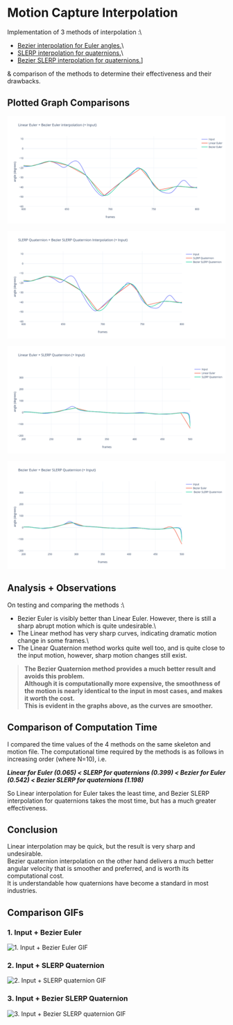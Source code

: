 # Motion Capture Interpolation

Implementation of 3 methods of interpolation :\
* [Bezier interpolation for Euler angles.](1.-input-+-bezier-euler)\
* [SLERP interpolation for quaternions.](2.-input-+-slerp-quaternion)\
* [Bezier SLERP interpolation for quaternions.](3.-input-+-bezier-slerp-quaternion)] 

& comparison of the methods to determine their effectiveness and their drawbacks.



## Plotted Graph Comparisons

![Linear vs Bezier Euler Graph](/results/graphs/Linear%20Euler%20+%20Bezier%20Euler%20interpolation%20(+%20Input)%20-%20Graph%201.png)

![SLERP vs Bezier SLERP Quaternion Graph](/results/graphs/SLERP%20Quaternion%20+%20Bezier%20SLERP%20Quaternion%20Interpolation%20(+%20Input)%20-%20Graph%202.png)

![Linear Euler vs SLERP Quaternion Graph](/results/graphs/Linear%20Euler%20+%20SLERP%20Quaternion%20(+%20Input)%20-%20Graph%203.png)

![Bezier Euler vs Bezier SLERP Quaternion Graph](/results/graphs/Bezier%20Euler%20+%20Bezier%20SLERP%20Quaternion%20(+%20Input)%20-%20Graph%204.png)


## Analysis + Observations

On testing and comparing the methods :\
* Bezier Euler is visibly better than Linear Euler. However, there is still a sharp abrupt motion which is quite undesirable.\
* The Linear method has very sharp curves, indicating dramatic motion change in some frames.\
* The Linear Quaternion method works quite well too, and is quite close to the input motion, however, sharp motion changes still exist.

> **The Bezier Quaternion method provides a much better result and avoids this problem.\
Although it is computationally more expensive, the smoothness of the motion is nearly identical to the input in most cases, and makes it worth the cost.\
This is evident in the graphs above, as the curves are smoother.**

## Comparison of Computation Time

I compared the time values of the 4 methods on the same skeleton and motion file. The computational time required by the methods is as follows in increasing order (where N=10), i.e.

**_Linear for Euler (0.065) < SLERP for quaternions (0.399) < Bezier for Euler (0.542) < Bezier SLERP for quaternions (1.198)_**

So Linear interpolation for Euler takes the least time, and Bezier SLERP interpolation for quaternions takes the most time, but has a much greater effectiveness.

## Conclusion

Linear interpolation may be quick, but the result is very sharp and undesirable.\
Bezier quaternion interpolation on the other hand delivers a much better angular velocity that is smoother and preferred, and is worth its computational cost.\
It is understandable how quaternions have become a standard in most industries.

## Comparison GIFs

### 1. Input + Bezier Euler
![1. Input + Bezier Euler GIF](/results/1.gif)

### 2. Input + SLERP Quaternion
![2. Input + SLERP quaternion GIF](/results/2.gif)

### 3. Input + Bezier SLERP Quaternion
![3. Input + Bezier SLERP quaternion GIF](/results/3.gif)


